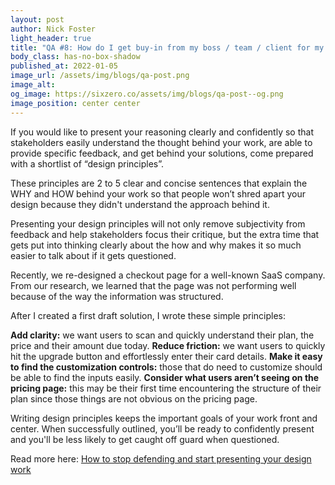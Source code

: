 ```yaml
---
layout: post
author: Nick Foster
light_header: true
title: "QA #8: How do I get buy-in from my boss / team / client for my UX/UI design ideas?"
body_class: has-no-box-shadow
published_at: 2022-01-05
image_url: /assets/img/blogs/qa-post.png
image_alt:
og_image: https://sixzero.co/assets/img/blogs/qa-post--og.png
image_position: center center
---
```


If you would like to present your reasoning clearly and confidently so that 
stakeholders easily understand the thought behind your work, are able to 
provide specific feedback, and get behind your solutions, come prepared with 
a shortlist of “design principles”.

These principles are 2 to 5 clear and concise sentences that explain the WHY 
and HOW behind your work so that people won’t shred apart your design because 
they didn't understand the approach behind it.

Presenting your design principles will not only remove subjectivity from 
feedback and help stakeholders focus their critique, but the extra time that 
gets put into thinking clearly about the how and why makes it so much easier 
to talk about if it gets questioned.

Recently, we re-designed a checkout page for a well-known SaaS company. From 
our research, we learned that the page was not performing well because of the 
way the information was structured. 

After I created a first draft solution, I wrote these simple principles: 

**Add clarity:** we want users to scan and quickly understand their plan, the 
price and their amount due today.
**Reduce friction:** we want users to quickly hit the upgrade button and
 effortlessly enter their card details. 
**Make it easy to find the customization controls:** those that do need to customize 
should be able to find the inputs easily.
**Consider what users aren’t seeing on the pricing page:** this may be their first 
time encountering the structure of their plan since those things are not 
obvious on the pricing page.

Writing design principles keeps the important goals of your work front and 
center. When successfully outlined, you’ll be ready to confidently present and 
you'll be less likely to get caught off guard when questioned.


Read more here: <a href="2021/11/18/how-to-stop-defending-and-start-presenting-your-work/" target="_blank">How to stop defending and start presenting your design work</a>

